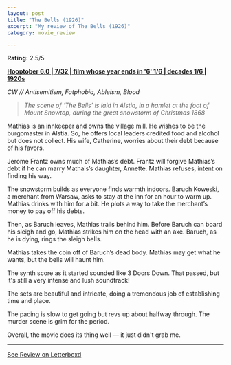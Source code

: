 ```yaml
---
layout: post
title: "The Bells (1926)"
excerpt: "My review of The Bells (1926)"
category: movie_review

---
```


**Rating:** 2.5/5

<b><a href="https://boxd.it/pPVYg/detail" title="Hooptober 6.0 | 7/32 | film whose year ends in '6' 1/6 | decades 1/6 | 1920s">Hooptober 6.0 | 7/32 | film whose year ends in '6' 1/6 | decades 1/6 | 1920s</a></b>

<i>CW // Antisemitism, Fatphobia, Ableism, Blood</i>

<blockquote><i>The scene of ‘The Bells’ is laid in Alstia, in a hamlet at the foot of Mount Snowtop, during the great snowstorm of Christmas 1868</i></blockquote>
Mathias is an innkeeper and owns the village mill. He wishes to be the burgomaster in Alstia. So, he offers local leaders credited food and alcohol but does not collect. His wife, Catherine, worries about their debt because of his favors.

Jerome Frantz owns much of Mathias’s debt. Frantz will forgive Mathias’s debt if he can marry Mathais’s daughter, Annette. Mathias refuses, intent on finding his way. 

The snowstorm builds as everyone finds warmth indoors. Baruch Koweski, a merchant from Warsaw, asks to stay at the inn for an hour to warm up. Mathias drinks with him for a bit. He plots a way to take the merchant’s money to pay off his debts.

Then, as Baruch leaves, Mathias trails behind him. Before Baruch can board his sleigh and go, Mathias strikes him on the head with an axe. Baruch, as he is dying, rings the sleigh bells.

Mathias takes the coin off of Baruch’s dead body. Mathias may get what he wants, but the bells will haunt him.

The synth score as it started sounded like 3 Doors Down. That passed, but it's still a very intense and lush soundtrack!

The sets are beautiful and intricate, doing a tremendous job of establishing time and place.

The pacing is slow to get going but revs up about halfway through. The murder scene is grim for the period.

Overall, the movie does its thing well — it just didn't grab me.

<hr>

[See Review on Letterboxd](https://boxd.it/5ZXbXP)
